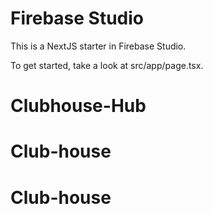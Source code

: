 # Firebase Studio

This is a NextJS starter in Firebase Studio.

To get started, take a look at src/app/page.tsx.
# Clubhouse-Hub
# Club-house
# Club-house
